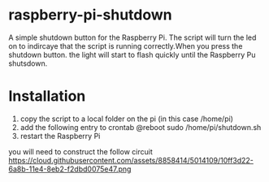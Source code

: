 raspberry-pi-shutdown
=====================

A simple shutdown button for the Raspberry Pi. The script will turn the led on to indircaye that the script is running correctly.When you press the shutdown button. the light will start to flash quickly until the Raspberry Pu shutsdown.

Installation
============

1. copy the script to a local folder on the pi (in this case /home/pi)
2. add the following entry to crontab
@reboot sudo /home/pi/shutdown.sh
3. restart the Raspberry Pi

you will need to construct the follow circuit 
https://cloud.githubusercontent.com/assets/8858414/5014109/10ff3d22-6a8b-11e4-8eb2-f2dbd0075e47.png
